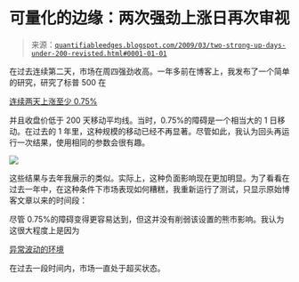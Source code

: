 <!--yml

分类：未分类

日期：2024-05-18 13:24:45

-->

# 可量化的边缘：两次强劲上涨日再次审视

> 来源：[`quantifiableedges.blogspot.com/2009/03/two-strong-up-days-under-200-revisted.html#0001-01-01`](http://quantifiableedges.blogspot.com/2009/03/two-strong-up-days-under-200-revisted.html#0001-01-01)

在过去连续第二天，市场在周四强劲收高。一年多前在博客上，我发布了一个简单的研究，研究了标普 500 在

[连续两天上涨至少 0.75%](http://quantifiableedges.blogspot.com/2008/02/surge-leads-to-breakout-is-that-good.html)

并且收盘价低于 200 天移动平均线。当时，0.75%的障碍是一个相当大的 1 日移动。在过去的 1 年里，这种规模的移动已经不再显著。尽管如此，我认为回头再运行一次结果，使用相同的参数会很有趣。

![](https://blogger.googleusercontent.com/img/b/R29vZ2xl/AVvXsEgMp68aJypVskrpmedpZtBYNBna6s8NfQPcXH4109uQ1Qp8DE_ogzyQwpOe9YfTRDyT5x5RtbpGByNlkt50L6MA0yp7TeaPt39fLQQCU8CB3rlb4xrboVzqftpGVYmrkE0M4W_zxiGU8ME/s1600-h/2009-3-27+png1.PNG)

这些结果与去年我展示的类似。实际上，这种负面影响现在更加明显。为了看看在过去一年中，在这种条件下市场表现如何糟糕，我重新运行了测试，只显示原始博客文章以来的时间段：

尽管 0.75%的障碍变得更容易达到，但这并没有削弱该设置的熊市影响。我认为这很大程度上是因为

[异常波动的环境](http://quantifiableedges.blogspot.com/search/label/Trend%20Vs.%20Chop)

在过去一段时间内，市场一直处于超买状态。
